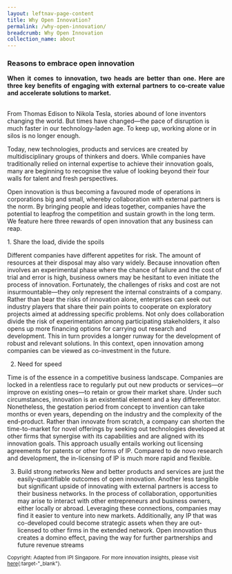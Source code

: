 ```yaml
---
layout: leftnav-page-content
title: Why Open Innovation?
permalink: /why-open-innovation/
breadcrumb: Why Open Innovation
collection_name: about
---
```


<h3>Reasons to embrace open innovation</h3>

<p align="justify"><b>When it comes to innovation, two heads are better than one. Here are three key benefits of engaging with external partners to co-create value and accelerate solutions to market.</b><br><br>

From Thomas Edison to Nikola Tesla, stories abound of lone inventors changing the world. But times have changed—the pace of disruption is much faster in our technology-laden age. To keep up, working alone or in silos is no longer enough.

Today, new technologies, products and services are created by multidisciplinary groups of thinkers and doers. While companies have traditionally relied on internal expertise to achieve their innovation goals, many are beginning to recognise the value of looking beyond their four walls for talent and fresh perspectives.

Open innovation is thus becoming a favoured mode of operations in corporations big and small, whereby collaboration with external partners is the norm. By bringing people and ideas together, companies have the potential to leapfrog the competition and sustain growth in the long term. We feature here three rewards of open innovation that any business can reap.</p>

<p align="justify">1. Share the load, divide the spoils

Different companies have different appetites for risk. The amount of resources at their disposal may also vary widely. Because innovation often involves an experimental phase where the chance of failure and the cost of trial and error is high, business owners may be hesitant to even initiate the process of innovation.
Fortunately, the challenges of risks and cost are not insurmountable—they only represent the internal constraints of a company. Rather than bear the risks of innovation alone, enterprises can seek out industry players that share their pain points to cooperate on exploratory projects aimed at addressing specific problems.
Not only does collaboration divide the risk of experimentation among participating stakeholders, it also opens up more financing options for carrying out research and development. This in turn provides a longer runway for the development of robust and relevant solutions. In this context, open innovation among companies can be viewed as co-investment in the future.


2. Need for speed

Time is of the essence in a competitive business landscape. Companies are locked in a relentless race to regularly put out new products or services—or improve on existing ones—to retain or grow their market share. Under such circumstances, innovation is an existential element and a key differentiator.
Nonetheless, the gestation period from concept to invention can take months or even years, depending on the industry and the complexity of the end-product. Rather than innovate from scratch, a company can shorten the time-to-market for novel offerings by seeking out technologies developed at other firms that synergise with its capabilities and are aligned with its innovation goals.
This approach usually entails working out licensing agreements for patents or other forms of IP. Compared to de novo research and development, the in-licensing of IP is much more rapid and flexible.

3. Build strong networks
New and better products and services are just the easily-quantifiable outcomes of open innovation. Another less tangible but significant upside of innovating with external partners is access to their business networks.
In the process of collaboration, opportunities may arise to interact with other entrepreneurs and business owners, either locally or abroad. Leveraging these connections, companies may find it easier to venture into new markets. Additionally, any IP that was co-developed could become strategic assets when they are out-licensed to other firms in the extended network.
Open innovation thus creates a domino effect, paving the way for further partnerships and future revenue streams</p>

<sub>Copyright: Adapted from IPI Singapore. For more innovation insights, please visit [here](https://www.ipi-singapore.org/innovation-insights){:target-"_blank"}.</sub> 

